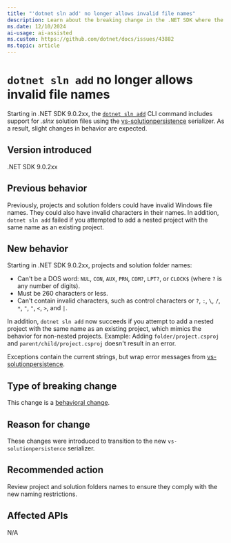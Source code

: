 ```yaml
---
title: "'dotnet sln add' no longer allows invalid file names"
description: Learn about the breaking change in the .NET SDK where the CLI command 'dotnet sln add' adds support for .slnx solution files and no longer allows invalid file names.
ms.date: 12/10/2024
ai-usage: ai-assisted
ms.custom: https://github.com/dotnet/docs/issues/43882
ms.topic: article
---
```


# `dotnet sln add` no longer allows invalid file names

Starting in .NET SDK 9.0.2xx, the [`dotnet sln add`](../../../tools/dotnet-sln.md#add) CLI command includes support for *.slnx* solution files using the [vs-solutionpersistence](https://github.com/microsoft/vs-solutionpersistence) serializer. As a result, slight changes in behavior are expected.

## Version introduced

.NET SDK 9.0.2xx

## Previous behavior

Previously, projects and solution folders could have invalid Windows file names. They could also have invalid characters in their names. In addition, `dotnet sln add` failed if you attempted to add a nested project with the same name as an existing project.

## New behavior

Starting in .NET SDK 9.0.2xx, projects and solution folder names:

- Can't be a DOS word: `NUL`, `CON`, `AUX`, `PRN`, `COM?`, `LPT?`, or `CLOCK$` (where `?` is any number of digits).
- Must be 260 characters or less.
- Can't contain invalid characters, such as control characters or `?`, `:`, `\`, `/`, `*`, `"`, `"`, `<`, `>`, and `|`.

In addition, `dotnet sln add` now succeeds if you attempt to add a nested project with the same name as an existing project, which mimics the behavior for non-nested projects. Example: Adding `folder/project.csproj` and `parent/child/project.csproj` doesn't result in an error.

Exceptions contain the current strings, but wrap error messages from [vs-solutionpersistence](https://github.com/microsoft/vs-solutionpersistence).

## Type of breaking change

This change is a [behavioral change](../../categories.md#behavioral-change).

## Reason for change

These changes were introduced to transition to the new `vs-solutionpersistence` serializer.

## Recommended action

Review project and solution folders names to ensure they comply with the new naming restrictions.

## Affected APIs

N/A
